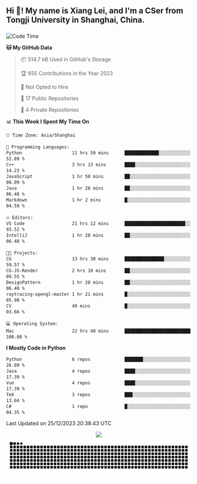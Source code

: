 <h2 align="left">Hi 👋! My name is Xiang Lei, and I'm a CSer from Tongji University in Shanghai, China.</h2>

###

<!--START_SECTION:waka-->
![Code Time](http://img.shields.io/badge/Code%20Time-379%20hrs%2057%20mins-blue)

**🐱 My GitHub Data** 

> 📦 514.7 kB Used in GitHub's Storage 
 > 
> 🏆 655 Contributions in the Year 2023
 > 
> 🚫 Not Opted to Hire
 > 
> 📜 17 Public Repositories 
 > 
> 🔑 4 Private Repositories 
 > 
📊 **This Week I Spent My Time On** 

```text
🕑︎ Time Zone: Asia/Shanghai

💬 Programming Languages: 
Python                   11 hrs 59 mins      █████████████░░░░░░░░░░░░   52.89 % 
C++                      3 hrs 13 mins       ████░░░░░░░░░░░░░░░░░░░░░   14.23 % 
JavaScript               1 hr 50 mins        ██░░░░░░░░░░░░░░░░░░░░░░░   08.09 % 
Java                     1 hr 28 mins        ██░░░░░░░░░░░░░░░░░░░░░░░   06.48 % 
Markdown                 1 hr 2 mins         █░░░░░░░░░░░░░░░░░░░░░░░░   04.59 % 

🔥 Editors: 
VS Code                  21 hrs 12 mins      ███████████████████████░░   93.52 % 
IntelliJ                 1 hr 28 mins        ██░░░░░░░░░░░░░░░░░░░░░░░   06.48 % 

🐱‍💻 Projects: 
CG                       13 hrs 30 mins      ███████████████░░░░░░░░░░   59.57 % 
CG-JS-Render             2 hrs 10 mins       ██░░░░░░░░░░░░░░░░░░░░░░░   09.55 % 
DesignPattern            1 hr 28 mins        ██░░░░░░░░░░░░░░░░░░░░░░░   06.48 % 
raytracing-opengl-master 1 hr 21 mins        █░░░░░░░░░░░░░░░░░░░░░░░░   05.98 % 
CV                       49 mins             █░░░░░░░░░░░░░░░░░░░░░░░░   03.66 % 

💻 Operating System: 
Mac                      22 hrs 40 mins      █████████████████████████   100.00 % 
```

**I Mostly Code in Python** 

```text
Python                   6 repos             ███████░░░░░░░░░░░░░░░░░░   26.09 % 
Java                     4 repos             ████░░░░░░░░░░░░░░░░░░░░░   17.39 % 
Vue                      4 repos             ████░░░░░░░░░░░░░░░░░░░░░   17.39 % 
TeX                      3 repos             ███░░░░░░░░░░░░░░░░░░░░░░   13.04 % 
C#                       1 repo              █░░░░░░░░░░░░░░░░░░░░░░░░   04.35 % 
```




 Last Updated on 25/12/2023 20:38:43 UTC
<!--END_SECTION:waka-->

<div align="center">
  <img src="https://github-readme-stats.vercel.app/api?username=Lei00764&show_icons=true&theme=radical" />
 </div>

 <div align="center">

<picture>
  <source media="(prefers-color-scheme: dark)" srcset="https://raw.githubusercontent.com/Lei00764/Lei00764/output/github-contribution-grid-snake-dark.svg">
  <source media="(prefers-color-scheme: light)" srcset="https://raw.githubusercontent.com/Lei00764/Lei00764/output/github-contribution-grid-snake.svg">
  <img alt="github contribution grid snake animation" src="https://raw.githubusercontent.com/Lei00764/Lei00764/output/github-contribution-grid-snake.svg">
</picture>

</div>




